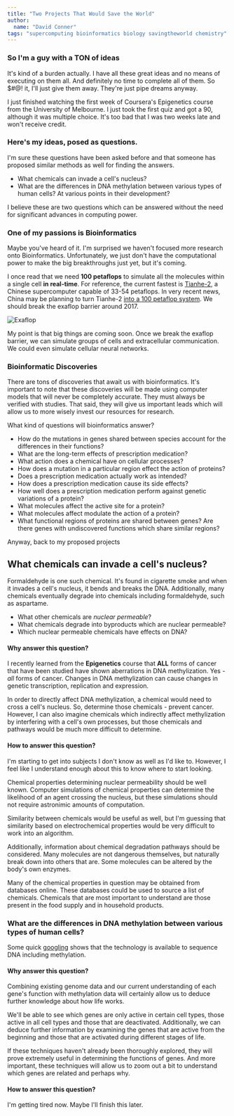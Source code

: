 ```yaml
---
title: "Two Projects That Would Save the World"
author:
  name: "David Conner"
tags: "supercomputing bioinformatics biology savingtheworld chemistry"
---
```


### So I'm a guy with a TON of ideas

It's kind of a burden actually.  I have all these great ideas and no means of executing on them all.  And definitely no time to complete all of them.  So $#@! it, I'll just give them away.  They're just pipe dreams anyway.

I just finished watching the first week of Coursera's Epigenetics course from the University of Melbourne.  I just took the first quiz and got a 90, although it was multiple choice.  It's too bad that I was two weeks late and won't receive credit.

### Here's my ideas, posed as questions.

I'm sure these questions have been asked before and that someone has proposed similar methods as well for finding the answers.

- What chemicals can invade a cell's nucleus?
- What are the differences in DNA methylation between various types of human cells?  At various points in their development?

I believe these are two questions which can be answered without the need for significant advances in computing power.

### One of my passions is Bioinformatics

Maybe you've heard of it.  I'm surprised we haven't focused more research onto Bioinformatics.  Unfortunately, we just don't have the computational power to make the big breakthroughs just yet, but it's coming.

I once read that we need **100 petaflops** to simulate all the molecules within a single cell **in real-time**.  For reference, the current fastest is [Tianhe-2](https://en.wikipedia.org/wiki/TOP500#Top_10_ranking), a Chinese supercomputer capable of 33-54 petaflops.	 In very recent news, China may be planning to turn Tianhe-2 [into a 100 petaflop system](http://www.hpcwire.com/2014/03/20/peek-chinas-plans-top-supercomputer-shows-slowdown/#/).  We should break the exaflop barrier around 2017.

<img class="img-responsive" alt="Exaflop" src="http://6lli539m39y3hpkelqsm3c2fg.wpengine.netdna-cdn.com/wp-content/uploads/2014/03/China_supercomputer_traj.png">

My point is that big things are coming soon.  Once we break the exaflop barrier, we can simulate groups of cells and extracellular communication.  We could even simulate cellular neural networks.

### Bioinformatic Discoveries

There are tons of discoveries that await us with bioinformatics.  It's important to note that these discoveries will be made using computer models that will never be completely accurate.  They must always be verified with studies.  That said, they will give us important leads which will allow us to more wisely invest our resources for research.

What kind of questions will bioinformatics answer?

- How do the mutations in genes shared between species account for the differences in their functions?
- What are the long-term effects of prescription medication?
- What action does a chemical have on cellular processes?
- How does a mutation in a particular region effect the action of proteins?
- Does a prescription medication actually work as intended?
- How does a prescription medication cause its side effects?
- How well does a prescription medication perform against genetic variations of a protein?
- What molecules affect the active site for a protein?
- What molecules affect modulate the action of a protein?
- What functional regions of proteins are shared between genes?  Are there genes with undiscovered functions which share similar regions?

Anyway, back to my proposed projects

## What chemicals can invade a cell's nucleus?

Formaldehyde is one such chemical.  It's found in cigarette smoke and when it invades a cell's nucleus, it bends and breaks the DNA.  Additionally, many chemicals eventually degrade into chemicals including formaldehyde, such as aspartame.

- What other chemicals are *nuclear permeable*?
- What chemicals degrade into byproducts which are nuclear permeable?
- Which nuclear permeable chemicals have effects on DNA?

#### Why answer this question?

I recently learned from the **Epigenetics** course that **ALL** forms of cancer that have been studied have shown aberrations in DNA methylization.  Yes - *all* forms of cancer.  Changes in DNA methylization can cause changes in genetic transcription, replication and expression.

In order to directly affect DNA methylization, a chemical would need to cross a cell's nucleus.  So, determine those chemicals - prevent cancer.  However, I can also imagine chemicals which indirectly affect methylization by interfering with a cell's own processes, but those chemicals and pathways would be much more difficult to determine.

#### How to answer this question?

I'm starting to get into subjects I don't know as well as I'd like to.  However, I feel like I understand enough about this to know where to start looking.

Chemical properties determining nuclear permeability should be well known.  Computer simulations of chemical properties can determine the likelihood of an agent crossing the nucleus, but these simulations should not require astronimic amounts of computation.

Similarity between chemicals would be useful as well, but I'm guessing that similarity based on electrochemical properties would be very difficult to work into an algorithm.

Additionally, information about chemical degradation pathways should be considered.  Many molecules are not dangerous themselves, but naturally break down into others that are.  Some molecules can be altered by the body's own enzymes.

Many of the chemical properties in question may be obtained from databases online.  These databases could be used to source a list of chemicals.  Chemicals that are most important to understand are those present in the food supply and in household products.

### What are the differences in DNA methylation between various types of human cells?

Some quick [googling](http://www.illumina.com/applications/epigenetics/sequencing_based_methylation_analysis.ilmn) shows that the technology is available to sequence DNA including methylation.

#### Why answer this question?

Combining existing genome data and our current understanding of each gene's function with methylation data will certainly allow us to deduce further knowledge about how life works.

We'll be able to see which genes are only active in certain cell types, those active in all cell types and those that are deactivated.  Additionally, we can deduce further information by examining the genes that are active from the beginning and those that are activated during different stages of life.

If these techniques haven't already been thoroughly explored, they will prove extremely useful in determining the functions of genes.  And more important, these techniques will allow us to zoom out a bit to understand which genes are related and perhaps why.

#### How to answer this question?

I'm getting tired now.  Maybe I'll finish this later.
